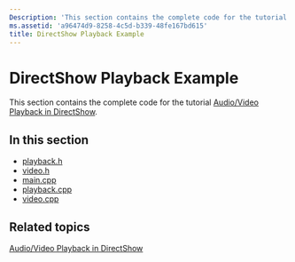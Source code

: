 ```yaml
---
Description: 'This section contains the complete code for the tutorial Audio/Video Playback in DirectShow.'
ms.assetid: 'a96474d9-8258-4c5d-b339-48fe167bd615'
title: DirectShow Playback Example
---
```


# DirectShow Playback Example

This section contains the complete code for the tutorial [Audio/Video Playback in DirectShow](audio-video-playback-in-directshow.md).

## In this section

-   [playback.h](playback-h.md)
-   [video.h](video-h.md)
-   [main.cpp](main-cpp.md)
-   [playback.cpp](playback-cpp.md)
-   [video.cpp](video-cpp.md)

## Related topics

<dl> <dt>

[Audio/Video Playback in DirectShow](audio-video-playback-in-directshow.md)
</dt> </dl>

 

 



